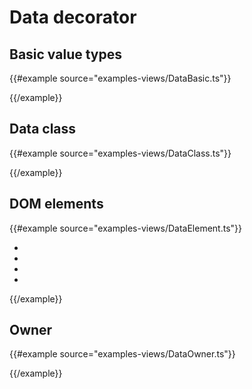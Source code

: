 # Data decorator

## Basic value types

{{#example source="examples-views/DataBasic.ts"}}
<div
  class="tynyCoreDataBasic"
  data-any-value="100.25"
  data-bool-value="true"
  data-enum-value="Bottom"
  data-int-value="100.25"
  data-number-value="100.25"
  data-object-value="{&quot;key&quot;:&quot;Hello world!&quot;}"
  data-string-value="Hello world!"
></div>
{{/example}}


## Data class

{{#example source="examples-views/DataClass.ts"}}
<div
  class="tynyCoreDataClass"
  data-movie="John Doe,Frank Capra,1941"
></div>
{{/example}}


## DOM elements

{{#example source="examples-views/DataElement.ts"}}
<div
  class="tynyCoreDataElement"
  data-single-element=".singleElement"
  data-multiple-elements="li"
>
  <p class="singleElement"></p>
  <ul>
    <li></li>
    <li></li>
    <li></li>
    <li></li>
  </ul>
</div>
{{/example}}



## Owner

{{#example source="examples-views/DataOwner.ts"}}
<div class="tynyCoreDataOwner">
  <div class="childComponent"></div>
</div>
{{/example}}
